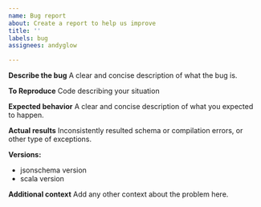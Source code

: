 ```yaml
---
name: Bug report
about: Create a report to help us improve
title: ''
labels: bug
assignees: andyglow

---
```


**Describe the bug**
A clear and concise description of what the bug is.

**To Reproduce**
Code describing your situation

**Expected behavior**
A clear and concise description of what you expected to happen.

**Actual results**
Inconsistently resulted schema or compilation errors, or other type of exceptions.

**Versions:**
 - jsonschema version
 - scala version

**Additional context**
Add any other context about the problem here.
